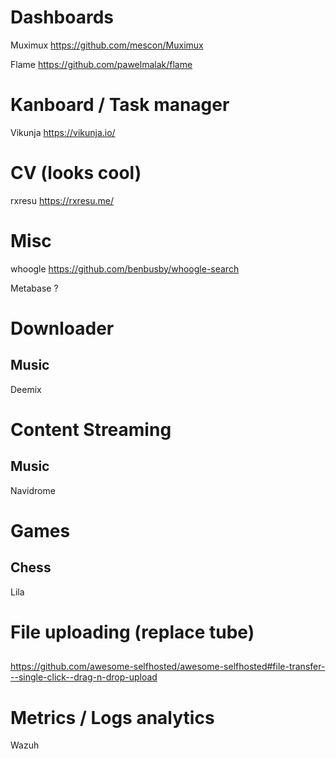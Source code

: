 # Dashboards

Muximux https://github.com/mescon/Muximux

Flame  https://github.com/pawelmalak/flame

# Kanboard / Task manager

Vikunja https://vikunja.io/

# CV (looks cool)
rxresu https://rxresu.me/


# Misc

whoogle https://github.com/benbusby/whoogle-search



Metabase ?

# Downloader

## Music
Deemix


# Content Streaming
## Music
Navidrome

# Games
## Chess
Lila

# File uploading (replace tube)
## 
https://github.com/awesome-selfhosted/awesome-selfhosted#file-transfer---single-click--drag-n-drop-upload



# Metrics / Logs analytics

Wazuh